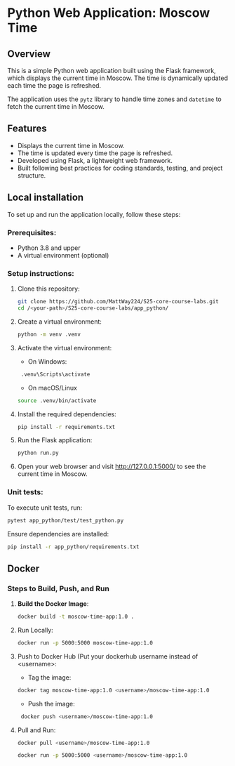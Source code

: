 # Python Web Application: Moscow Time

## Overview

This is a simple Python web application built using the Flask framework, which displays the current time in Moscow. The
time is dynamically updated each time the page is refreshed.

The application uses the `pytz` library to handle time zones and `datetime` to fetch the current time in Moscow.

## Features

- Displays the current time in Moscow.
- The time is updated every time the page is refreshed.
- Developed using Flask, a lightweight web framework.
- Built following best practices for coding standards, testing, and project structure.

## Local installation

To set up and run the application locally, follow these steps:

### Prerequisites:

- Python 3.8 and upper
- A virtual environment (optional)

### Setup instructions:

1. Clone this repository:

   ```bash
   git clone https://github.com/MattWay224/S25-core-course-labs.git
   cd /<your-path>/S25-core-course-labs/app_python/
    ```

2. Create a virtual environment:
    ```bash
   python -m venv .venv
   ```

3. Activate the virtual environment:
    - On Windows:
   ```bash
    .venv\Scripts\activate
   ```
    - On macOS/Linux
   ```bash
   source .venv/bin/activate
   ```

4. Install the required dependencies:
    ```bash
   pip install -r requirements.txt
   ```

5. Run the Flask application:
    ```bash
   python run.py
   ```

6. Open your web browser and visit http://127.0.0.1:5000/ to see the current time in Moscow.

### Unit tests:

To execute unit tests, run:

```sh
pytest app_python/test/test_python.py
```

Ensure dependencies are installed:

```sh
pip install -r app_python/requirements.txt
```

## Docker

### Steps to Build, Push, and Run

1. **Build the Docker Image**:
   ```bash
   docker build -t moscow-time-app:1.0 .
   ```
2. Run Locally:
   ```bash
   docker run -p 5000:5000 moscow-time-app:1.0
   ```

3. Push to Docker Hub (Put your dockerhub username instead of \<username>:

    - Tag the image:
   ```bash
   docker tag moscow-time-app:1.0 <username>/moscow-time-app:1.0
   ```
    - Push the image:
   ```bash
    docker push <username>/moscow-time-app:1.0
   ```

4. Pull and Run:

   ```bash
   docker pull <username>/moscow-time-app:1.0

   ```
   ```bash
   docker run -p 5000:5000 <username>/moscow-time-app:1.0
   ```



